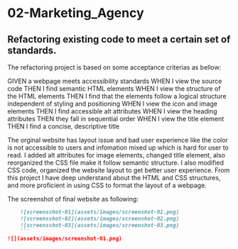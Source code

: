 # 02-Marketing_Agency
## Refactoring existing code to meet a certain set of standards.


The refactoring project is based on some acceptance criterias as bellow:

GIVEN a webpage meets accessibility standards
WHEN I view the source code
THEN I find semantic HTML elements
WHEN I view the structure of the HTML elements
THEN I find that the elements follow a logical structure independent of styling and positioning
WHEN I view the icon and image elements
THEN I find accessible alt attributes
WHEN I view the heading attributes
THEN they fall in sequential order
WHEN I view the title element
THEN I find a concise, descriptive title

The orginal website has layout issue and bad user experience like the color is not accessible to users and infomation mixed up which is hard for user to read. I added alt attributes for image elements, changed title element, also reorganized the CSS file make it follow semantic structure. I also modified CSS code, organized the website layout to get better user experience. From this project I have deep understand about the HTML and CSS structures, and more proficient in using  CSS to format the layout of a webpage. 

The screenshot of final website as following:
```md
    ![screensshot-01](assets/images/screenshot-01.png)
    ![screensshot-02](assets/images/screenshot-02.png)
    ![screensshot-03](assets/images/screenshot-03.png)
    ```
![](assets/images/screenshot-01.png)
